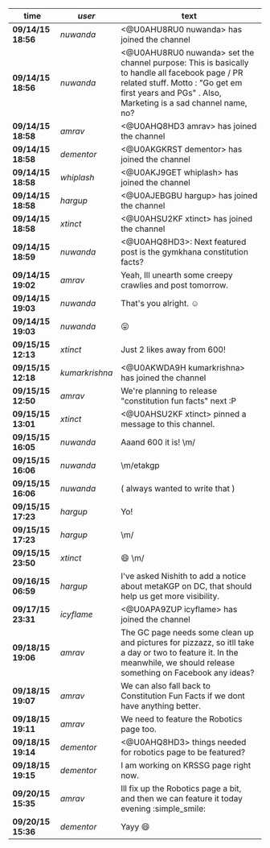 |**time**|  *user*| text| 
|-----------------|-----------------|----------------------------------------------| 
|**09/14/15 18:56**|  *nuwanda*| <@U0AHU8RU0 nuwanda> has joined the channel| 
|**09/14/15 18:56**|  *nuwanda*| <@U0AHU8RU0 nuwanda> set the channel purpose: This is basically to handle all facebook page / PR related stuff. Motto : "Go get em first years and PGs" . Also, Marketing is a sad channel name, no?| 
|**09/14/15 18:58**|  *amrav*| <@U0AHQ8HD3 amrav> has joined the channel| 
|**09/14/15 18:58**|  *dementor*| <@U0AKGKRST dementor> has joined the channel| 
|**09/14/15 18:58**|  *whiplash*| <@U0AKJ9GET whiplash> has joined the channel| 
|**09/14/15 18:58**|  *hargup*| <@U0AJEBGBU hargup> has joined the channel| 
|**09/14/15 18:58**|  *xtinct*| <@U0AHSU2KF xtinct> has joined the channel| 
|**09/14/15 18:59**|  *nuwanda*| <@U0AHQ8HD3>: Next featured post is the gymkhana constitution facts?| 
|**09/14/15 19:02**|  *amrav*| Yeah, Ill unearth some creepy crawlies and post tomorrow.| 
|**09/14/15 19:03**|  *nuwanda*| That's you alright.  :relaxed:| 
|**09/14/15 19:03**|  *nuwanda*| :stuck_out_tongue:| 
|**09/15/15 12:13**|  *xtinct*| Just 2 likes away from 600!| 
|**09/15/15 12:18**|  *kumarkrishna*| <@U0AKWDA9H kumarkrishna> has joined the channel| 
|**09/15/15 12:50**|  *amrav*| We're planning to release "constitution fun facts" next :P| 
|**09/15/15 13:01**|  *xtinct*| <@U0AHSU2KF xtinct> pinned a message to this channel.| 
|**09/15/15 16:05**|  *nuwanda*| Aaand 600 it is! \m/| 
|**09/15/15 16:06**|  *nuwanda*| \m/etakgp| 
|**09/15/15 16:06**|  *nuwanda*| ( always wanted to write that )| 
|**09/15/15 17:23**|  *hargup*| Yo!| 
|**09/15/15 17:23**|  *hargup*| \m/| 
|**09/15/15 23:50**|  *xtinct*| :smile: \m/| 
|**09/16/15 06:59**|  *hargup*| I've asked Nishith to add a notice about metaKGP on DC, that should help us get more visibility.| 
|**09/17/15 23:31**|  *icyflame*| <@U0APA9ZUP icyflame> has joined the channel| 
|**09/18/15 19:06**|  *amrav*| The GC page needs some clean up and pictures for pizzazz, so itll take a day or two to feature it. In the meanwhile, we should release something on Facebook  any ideas?| 
|**09/18/15 19:07**|  *amrav*| We can also fall back to Constitution Fun Facts if we dont have anything better.| 
|**09/18/15 19:11**|  *amrav*| We need to feature the Robotics page too.| 
|**09/18/15 19:14**|  *dementor*| <@U0AHQ8HD3> things needed for robotics page to be featured?| 
|**09/18/15 19:15**|  *dementor*| I am working on KRSSG page right now.| 
|**09/20/15 15:35**|  *amrav*| Ill fix up the Robotics page a bit, and then we can feature it today evening :simple_smile:| 
|**09/20/15 15:36**|  *dementor*| Yayy :smile:| 
